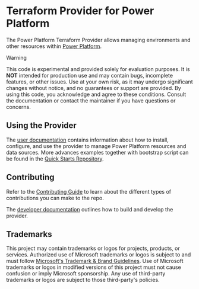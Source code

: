 # Terraform Provider for Power Platform

The Power Platform Terraform Provider allows managing environments and other resources within [Power Platform](https://powerplatform.microsoft.com/).

> [!WARNING]
> This code is experimental and provided solely for evaluation purposes. It is **NOT** intended for production use and may contain bugs, incomplete features, or other issues. Use at your own risk, as it may undergo significant changes without notice, and no guarantees or support are provided. By using this code, you acknowledge and agree to these conditions. Consult the documentation or contact the maintainer if you have questions or concerns.

## Using the Provider

The [user documentation](https://microsoft.github.io/terraform-provider-power-platform) contains information about how to install, configure, and use the provider to manage Power Platform resources and data sources. More advances examples together with bootstrap script can be found in the [Quick Starts Repository](https://github.com/microsoft/power-platform-terraform-quickstarts).

## Contributing

Refer to the [Contributing Guide](/CONTRIBUTING.md) to learn about the different types of contributions you can make to the repo.

The [developer documentation](DEVELOPER.md) outlines how to build and develop the provider.

## Trademarks

This project may contain trademarks or logos for projects, products, or services. Authorized use of Microsoft trademarks or logos is subject to and must follow [Microsoft's Trademark & Brand Guidelines](https://www.microsoft.com/legal/intellectualproperty/trademarks/usage/general). Use of Microsoft trademarks or logos in modified versions of this project must not cause confusion or imply Microsoft sponsorship. Any use of third-party trademarks or logos are subject to those third-party's policies.
